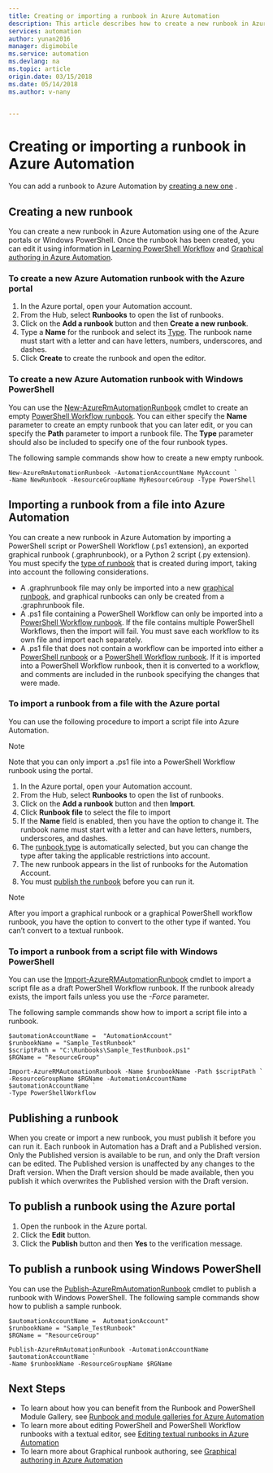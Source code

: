 ```yaml
---
title: Creating or importing a runbook in Azure Automation
description: This article describes how to create a new runbook in Azure Automation or import one from a file.
services: automation
author: yunan2016
manager: digimobile
ms.service: automation
ms.devlang: na
ms.topic: article
origin.date: 03/15/2018
ms.date: 05/14/2018
ms.author: v-nany


---
```

# Creating or importing a runbook in Azure Automation
You can add a runbook to Azure Automation by [creating a new one](#creating-a-new-runbook) .

## Creating a new runbook
You can create a new runbook in Azure Automation using one of the Azure portals or Windows PowerShell. Once the runbook has been created, you can edit it using information in [Learning PowerShell Workflow](automation-powershell-workflow.md) and [Graphical authoring in Azure Automation](automation-graphical-authoring-intro.md).

### To create a new Azure Automation runbook with the Azure portal
1. In the Azure portal, open your Automation account.
2. From the Hub, select **Runbooks** to open the list of runbooks.
3. Click on the **Add a runbook** button and then **Create a new runbook**.
4. Type a **Name** for the runbook and select its [Type](automation-runbook-types.md). The runbook name must start with a letter and can have letters, numbers, underscores, and dashes.
5. Click **Create** to create the runbook and open the editor.

### To create a new Azure Automation runbook with Windows PowerShell
You can use the [New-AzureRmAutomationRunbook](https://msdn.microsoft.com/library/mt619376.aspx) cmdlet to create an empty [PowerShell Workflow runbook](automation-runbook-types.md#powershell-workflow-runbooks). You can either specify the **Name** parameter to create an empty runbook that you can later edit, or you can specify the **Path** parameter to import a runbook file. The **Type** parameter should also be included to specify one of the four runbook types.

The following sample commands show how to create a new empty runbook.

    New-AzureRmAutomationRunbook -AutomationAccountName MyAccount `
    -Name NewRunbook -ResourceGroupName MyResourceGroup -Type PowerShell

## Importing a runbook from a file into Azure Automation
You can create a new runbook in Azure Automation by importing a PowerShell script or PowerShell Workflow (.ps1 extension), an exported graphical runbook (.graphrunbook), or a Python 2 script (.py extension).  You must specify the [type of runbook](automation-runbook-types.md) that is created during import, taking into account the following considerations.

* A .graphrunbook file may only be imported into a new [graphical runbook](automation-runbook-types.md#graphical-runbooks), and graphical runbooks can only be created from a .graphrunbook file.
* A .ps1 file containing a PowerShell Workflow can only be imported into a [PowerShell Workflow runbook](automation-runbook-types.md#powershell-workflow-runbooks).  If the file contains multiple PowerShell Workflows, then the import will fail. You must save each workflow to its own file and import each separately.
* A .ps1 file that does not contain a workflow can be imported into either a [PowerShell runbook](automation-runbook-types.md#powershell-runbooks) or a [PowerShell Workflow runbook](automation-runbook-types.md#powershell-workflow-runbooks).  If it is imported into a PowerShell Workflow runbook, then it is converted to a workflow, and comments are included in the runbook specifying the changes that were made.

### To import a runbook from a file with the Azure portal
You can use the following procedure to import a script file into Azure Automation.  

> [!NOTE]
> Note that you can only import a .ps1 file into a PowerShell Workflow runbook using the portal.
> 
> 

1. In the Azure portal, open your Automation account.
2. From the Hub, select **Runbooks** to open the list of runbooks.
3. Click on the **Add a runbook** button and then **Import**.
4. Click **Runbook file** to select the file to import
5. If the **Name** field is enabled, then you have the option to change it.  The runbook name must start with a letter and can have letters, numbers, underscores, and dashes.
6. The [runbook type](automation-runbook-types.md) is automatically selected, but you can change the type after taking the applicable restrictions into account. 
7. The new runbook appears in the list of runbooks for the Automation Account.
8. You must [publish the runbook](#publishing-a-runbook) before you can run it.

> [!NOTE]
> After you import a graphical runbook or a graphical PowerShell workflow runbook, you have the option to convert to the other type if wanted. You can’t convert to a textual runbook.
>  
> 

### To import a runbook from a script file with Windows PowerShell
You can use the [Import-AzureRMAutomationRunbook](https://msdn.microsoft.com/library/mt603735.aspx) cmdlet to import a script file as a draft PowerShell Workflow runbook. If the runbook already exists, the import fails unless you use the *-Force* parameter. 

The following sample commands show how to import a script file into a runbook.

    $automationAccountName =  "AutomationAccount"
    $runbookName = "Sample_TestRunbook"
    $scriptPath = "C:\Runbooks\Sample_TestRunbook.ps1"
    $RGName = "ResourceGroup"

    Import-AzureRMAutomationRunbook -Name $runbookName -Path $scriptPath `
    -ResourceGroupName $RGName -AutomationAccountName $automationAccountName `
    -Type PowerShellWorkflow 


## Publishing a runbook
When you create or import a new runbook, you must publish it before you can run it.  Each runbook in Automation has a Draft and a Published version. Only the Published version is available to be run, and only the Draft version can be edited. The Published version is unaffected by any changes to the Draft version. When the Draft version should be made available, then you publish it which overwrites the Published version with the Draft version.

## To publish a runbook using the Azure portal
1. Open the runbook in the Azure portal.
2. Click the **Edit** button.
3. Click the **Publish** button and then **Yes** to the verification message.

## To publish a runbook using Windows PowerShell
You can use the [Publish-AzureRmAutomationRunbook](https://msdn.microsoft.com/library/mt603705.aspx) cmdlet to publish a runbook with Windows PowerShell. The following sample commands show how to publish a sample runbook.

    $automationAccountName =  AutomationAccount"
    $runbookName = "Sample_TestRunbook"
    $RGName = "ResourceGroup"

    Publish-AzureRmAutomationRunbook -AutomationAccountName $automationAccountName `
    -Name $runbookName -ResourceGroupName $RGName


## Next Steps
* To learn about how you can benefit from the Runbook and PowerShell Module Gallery, see  [Runbook and module galleries for Azure Automation](automation-runbook-gallery.md)
* To learn more about editing PowerShell and PowerShell Workflow runbooks with a textual editor, see [Editing textual runbooks in Azure Automation](automation-edit-textual-runbook.md)
* To learn more about Graphical runbook authoring, see [Graphical authoring in Azure Automation](automation-graphical-authoring-intro.md)

